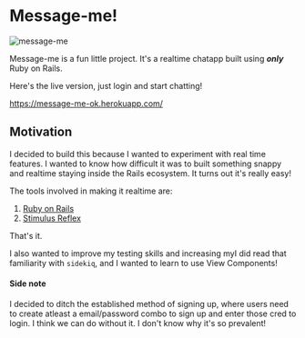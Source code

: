 # Message-me!

![message-me](https://user-images.githubusercontent.com/87677429/205458573-4730362d-3a6a-40e3-8c17-d0008a4f6c89.png)

Message-me is a fun little project. It's a realtime chatapp built using **_only_** Ruby on Rails.

Here's the live version, just login and start chatting!

https://message-me-ok.herokuapp.com/

## Motivation

I decided to build this because I wanted to experiment with real time features. I wanted to know how difficult it was to built something snappy and realtime staying inside the Rails ecosystem. It turns out it's really easy!

The tools involved in making it realtime are:

1. [Ruby on Rails](https://rubyonrails.org/)
2. [Stimulus Reflex](https://docs.stimulusreflex.com/)

That's it.

I also wanted to improve my testing skills and increasing myI did read that familiarity with `sidekiq`, and I wanted to learn to use View Components!

#### Side note
I decided to ditch the established method of signing up, where users need to create atleast a email/password combo to sign up and enter those cred to login. I think we can do without it. I don't know why it's so prevalent!
